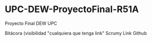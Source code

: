 UPC-DEW-ProyectoFinal-R51A
==========================

Proyecto Final DEW UPC 

Bitácora (visibilidad "cualquiera que tenga link"
Scrumy Link
Github

